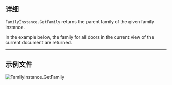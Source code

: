 ## 详细
`FamilyInstance.GetFamily` returns the parent family of the given family instance.

In the example below, the family for all doors in the current view of the current document are returned.
___
## 示例文件

![FamilyInstance.GetFamily](./Revit.Elements.FamilyInstance.GetFamily_img.jpg)
